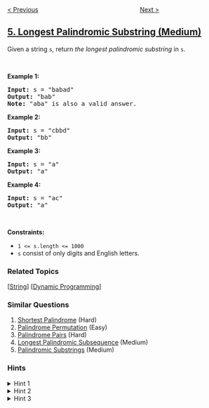 <!--|This file generated by command(leetcode description); DO NOT EDIT.    |-->
<!--+----------------------------------------------------------------------+-->
<!--|@author    openset <openset.wang@gmail.com>                           |-->
<!--|@link      https://github.com/openset                                 |-->
<!--|@home      https://github.com/openset/leetcode                        |-->
<!--+----------------------------------------------------------------------+-->

[< Previous](../median-of-two-sorted-arrays "Median of Two Sorted Arrays")
　　　　　　　　　　　　　　　　
[Next >](../zigzag-conversion "ZigZag Conversion")

## [5. Longest Palindromic Substring (Medium)](https://leetcode.com/problems/longest-palindromic-substring "最长回文子串")

<p>Given a string <code>s</code>, return&nbsp;<em>the longest palindromic substring</em> in <code>s</code>.</p>

<p>&nbsp;</p>
<p><strong>Example 1:</strong></p>

<pre>
<strong>Input:</strong> s = &quot;babad&quot;
<strong>Output:</strong> &quot;bab&quot;
<strong>Note:</strong> &quot;aba&quot; is also a valid answer.
</pre>

<p><strong>Example 2:</strong></p>

<pre>
<strong>Input:</strong> s = &quot;cbbd&quot;
<strong>Output:</strong> &quot;bb&quot;
</pre>

<p><strong>Example 3:</strong></p>

<pre>
<strong>Input:</strong> s = &quot;a&quot;
<strong>Output:</strong> &quot;a&quot;
</pre>

<p><strong>Example 4:</strong></p>

<pre>
<strong>Input:</strong> s = &quot;ac&quot;
<strong>Output:</strong> &quot;a&quot;
</pre>

<p>&nbsp;</p>
<p><strong>Constraints:</strong></p>

<ul>
	<li><code>1 &lt;= s.length &lt;= 1000</code></li>
	<li><code>s</code> consist of only digits and English letters.</li>
</ul>

### Related Topics
  [[String](../../tag/string/README.md)]
  [[Dynamic Programming](../../tag/dynamic-programming/README.md)]

### Similar Questions
  1. [Shortest Palindrome](../shortest-palindrome) (Hard)
  1. [Palindrome Permutation](../palindrome-permutation) (Easy)
  1. [Palindrome Pairs](../palindrome-pairs) (Hard)
  1. [Longest Palindromic Subsequence](../longest-palindromic-subsequence) (Medium)
  1. [Palindromic Substrings](../palindromic-substrings) (Medium)

### Hints
<details>
<summary>Hint 1</summary>
How can we reuse a previously computed palindrome to compute a larger palindrome?
</details>

<details>
<summary>Hint 2</summary>
If “aba” is a palindrome, is “xabax” a palindrome? Similarly is “xabay” a palindrome?
</details>

<details>
<summary>Hint 3</summary>
Complexity based hint:</br>
If we use brute-force and check whether for every start and end position a substring is a palindrome we have O(n^2) start - end pairs and O(n) palindromic checks. Can we reduce the time for palindromic checks to O(1) by reusing some previous computation.
</details>
